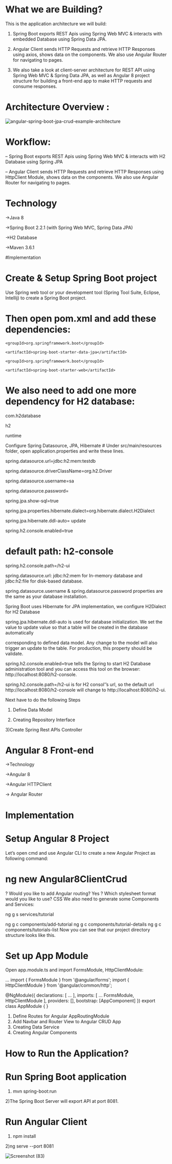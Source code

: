 # What we are Building?

This is the application architecture we will build:

1) Spring Boot exports REST Apis using Spring Web MVC & interacts with embedded Database using Spring Data JPA.

2) Angular Client sends HTTP Requests and retrieve HTTP Responses using axios, shows data on the components. We also use Angular Router for navigating to pages.

3) We also take a look at client-server architecture for REST API using Spring Web MVC & Spring Data JPA, as well as Angular 8 project structure for building a front-end app to make HTTP requests and consume responses.

# Architecture Overview :

 ![angular-spring-boot-jpa-crud-example-architecture](https://user-images.githubusercontent.com/93249038/215018036-163637b5-c34f-442b-9af5-84f42a72a6e8.png)
 
 # Workflow:
 
– Spring Boot exports REST Apis using Spring Web MVC & interacts with H2 Database using Spring JPA

– Angular Client sends HTTP Requests and retrieve HTTP Responses using HttpClient Module, shows data on the components. We also use Angular Router for navigating to pages.

# Technology 

->Java 8

->Spring Boot 2.2.1 (with Spring Web MVC, Spring Data JPA)

->H2 Database

->Maven 3.6.1

#Implementation
# Create & Setup Spring Boot project
Use Spring web tool or your development tool (Spring Tool Suite, Eclipse, Intellij) to create a Spring Boot project.

# Then open pom.xml and add these dependencies:

<dependency>
 
	<groupId>org.springframework.boot</groupId>

	<artifactId>spring-boot-starter-data-jpa</artifactId>     
 
</dependency>

<dependency>
 
	<groupId>org.springframework.boot</groupId>
  
	<artifactId>spring-boot-starter-web</artifactId>
 
</dependency>

# We also need to add one more dependency for H2 database:

<dependency>  
	 
 <groupId>com.h2database</groupId> 
	
 <artifactId>h2</artifactId>
	
 <scope>runtime</scope>

</dependency>
Configure Spring Datasource, JPA, Hibernate
# Under src/main/resources folder, open application.properties and write these lines.

spring.datasource.url=jdbc:h2:mem:testdb

spring.datasource.driverClassName=org.h2.Driver

spring.datasource.username=sa

spring.datasource.password=
 
spring.jpa.show-sql=true

spring.jpa.properties.hibernate.dialect=org.hibernate.dialect.H2Dialect


spring.jpa.hibernate.ddl-auto= update

spring.h2.console.enabled=true
# default path: h2-console
spring.h2.console.path=/h2-ui

spring.datasource.url: jdbc:h2:mem for In-memory database and jdbc:h2:file for disk-based database.

spring.datasource.username & spring.datasource.password properties are the same as your database installation.

Spring Boot uses Hibernate for JPA implementation, we configure H2Dialect for H2 Database

spring.jpa.hibernate.ddl-auto is used for database initialization. We set the value to update value so that a table will be created in the database automatically 

corresponding to defined data model. Any change to the model will also trigger an update to the table. For production, this property should be validate.

spring.h2.console.enabled=true tells the Spring to start H2 Database administration tool and you can access this tool on the browser: http://localhost:8080/h2-console.

spring.h2.console.path=/h2-ui is for H2 consol’’s url, so the default url http://localhost:8080/h2-console will change to http://localhost:8080/h2-ui.

Next have to do the following Steps

1) Define Data Model

2) Creating Repository Interface 

3)Create Spring Rest APIs Controller

# Angular 8 Front-end

->Technology

->Angular 8

->Angular HTTPClient

-> Angular Router


# Implementation
# Setup Angular 8 Project
Let’s open cmd and use Angular CLI to create a new Angular Project as following command:

# ng new Angular8ClientCrud
? Would you like to add Angular routing? Yes
? Which stylesheet format would you like to use? CSS
We also need to generate some Components and Services:

ng g s services/tutorial

ng g c components/add-tutorial
ng g c components/tutorial-details
ng g c components/tutorials-list
Now you can see that our project directory structure looks like this.

# Set up App Module
Open app.module.ts and import FormsModule, HttpClientModule:

...
import { FormsModule } from '@angular/forms';
import { HttpClientModule } from '@angular/common/http';

@NgModule({
  declarations: [ ... ],
  imports: [
    ...
    FormsModule,
    HttpClientModule
  ],
  providers: [],
  bootstrap: [AppComponent]
})
export class AppModule { }

1) Define Routes for Angular AppRoutingModule
2) Add Navbar and Router View to Angular CRUD App
3) Creating Data Service 
4) Creating Angular Components 

# How to Run the Application?
# Run Spring Boot application

1) mvn spring-boot:run

2)The Spring Boot Server will export API at port 8081.

# Run Angular Client

1) npm install

2)ng serve --port 8081

![Screenshot (83)](https://user-images.githubusercontent.com/93249038/215019628-678d82b4-8430-4684-ac90-ea1e9d2c6656.png)


